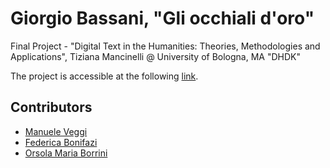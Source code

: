 # Giorgio Bassani, "Gli occhiali d'oro"
Final Project - "Digital Text in the Humanities: Theories, Methodologies and Applications", Tiziana Mancinelli @ University of Bologna, MA "DHDK"

The project is accessible at the following [link](https://digimof.github.io/gbggold/).

## Contributors
- [Manuele Veggi](mailto:manuele.veggi@studio.unibo.it)
- [Federica Bonifazi](mailto:federica.bonifazi@studio.unibo.it)
- [Orsola Maria Borrini](mailto:orsolamaria.borrini@studio.unibo.it)
